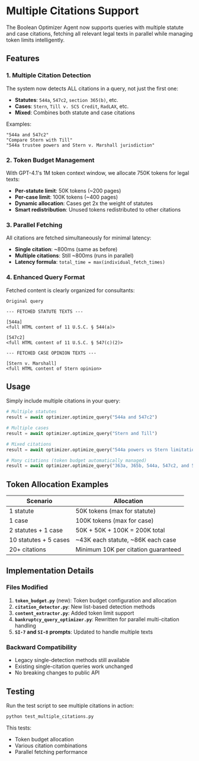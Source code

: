 # Multiple Citations Support

The Boolean Optimizer Agent now supports queries with multiple statute and case citations, fetching all relevant legal texts in parallel while managing token limits intelligently.

## Features

### 1. Multiple Citation Detection
The system now detects ALL citations in a query, not just the first one:
- **Statutes**: `544a`, `547c2`, `section 365(b)`, etc.
- **Cases**: `Stern`, `Till v. SCS Credit`, `RadLAX`, etc.
- **Mixed**: Combines both statute and case citations

Examples:
```
"544a and 547c2"
"Compare Stern with Till"
"544a trustee powers and Stern v. Marshall jurisdiction"
```

### 2. Token Budget Management
With GPT-4.1's 1M token context window, we allocate 750K tokens for legal texts:
- **Per-statute limit**: 50K tokens (~200 pages)
- **Per-case limit**: 100K tokens (~400 pages)
- **Dynamic allocation**: Cases get 2x the weight of statutes
- **Smart redistribution**: Unused tokens redistributed to other citations

### 3. Parallel Fetching
All citations are fetched simultaneously for minimal latency:
- **Single citation**: ~800ms (same as before)
- **Multiple citations**: Still ~800ms (runs in parallel)
- **Latency formula**: `total_time = max(individual_fetch_times)`

### 4. Enhanced Query Format
Fetched content is clearly organized for consultants:
```
Original query

--- FETCHED STATUTE TEXTS ---

[544a]
<full HTML content of 11 U.S.C. § 544(a)>

[547c2]
<full HTML content of 11 U.S.C. § 547(c)(2)>

--- FETCHED CASE OPINION TEXTS ---

[Stern v. Marshall]
<full HTML content of Stern opinion>
```

## Usage

Simply include multiple citations in your query:

```python
# Multiple statutes
result = await optimizer.optimize_query("544a and 547c2")

# Multiple cases
result = await optimizer.optimize_query("Stern and Till")

# Mixed citations
result = await optimizer.optimize_query("544a powers vs Stern limitations")

# Many citations (token budget automatically managed)
result = await optimizer.optimize_query("363a, 365b, 544a, 547c2, and 522f")
```

## Token Allocation Examples

| Scenario | Allocation |
|----------|------------|
| 1 statute | 50K tokens (max for statute) |
| 1 case | 100K tokens (max for case) |
| 2 statutes + 1 case | 50K + 50K + 100K = 200K total |
| 10 statutes + 5 cases | ~43K each statute, ~86K each case |
| 20+ citations | Minimum 10K per citation guaranteed |

## Implementation Details

### Files Modified
1. **`token_budget.py`** (new): Token budget configuration and allocation
2. **`citation_detector.py`**: New list-based detection methods
3. **`content_extractor.py`**: Added token limit support
4. **`bankruptcy_query_optimizer.py`**: Rewritten for parallel multi-citation handling
5. **`SI-7` and `SI-8` prompts**: Updated to handle multiple texts

### Backward Compatibility
- Legacy single-detection methods still available
- Existing single-citation queries work unchanged
- No breaking changes to public API

## Testing

Run the test script to see multiple citations in action:
```bash
python test_multiple_citations.py
```

This tests:
- Token budget allocation
- Various citation combinations
- Parallel fetching performance